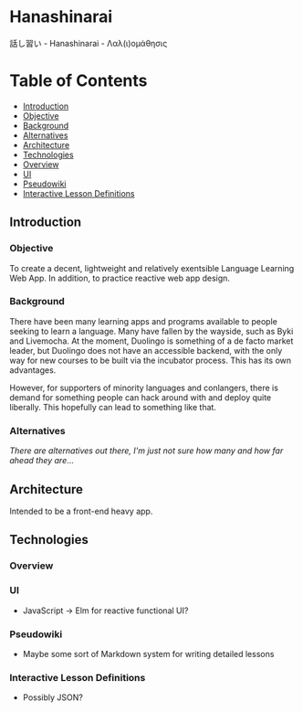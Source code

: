 # Hanashinarai
話し習い - Hanashinarai - Λαλ(ι)ομάθησις

Table of Contents
=================
* [Introduction](#introduction)
 * [Objective](#objective)
 * [Background](#background)
 * [Alternatives](#alternatives)
* [Architecture](#architecture)
* [Technologies](#technologies)
 * [Overview](#overview)
 * [UI](#ui)
 * [Pseudowiki](#pseudowiki)
 * [Interactive Lesson Definitions](#interactive-lesson-definitions)

## Introduction
### Objective
To create a decent, lightweight and relatively exentsible Language Learning Web App. In addition, to practice reactive web app design.

### Background
There have been many learning apps and programs available to people seeking to learn a language. Many have fallen by the wayside, such as Byki and Livemocha. At the moment, Duolingo is something of a de facto market leader, but Duolingo does not have an accessible backend, with the only way for new courses to be built via the incubator process. This has its own advantages.

However, for supporters of minority languages and conlangers, there is demand for something people can hack around with and deploy quite liberally. This hopefully can lead to something like that.

### Alternatives
*There are alternatives out there, I'm just not sure how many and how far ahead they are*...

## Architecture
Intended to be a front-end heavy app.

## Technologies
### Overview
### UI
* JavaScript -> Elm for reactive functional UI?
### Pseudowiki
* Maybe some sort of Markdown system for writing detailed lessons
### Interactive Lesson Definitions
* Possibly JSON?
